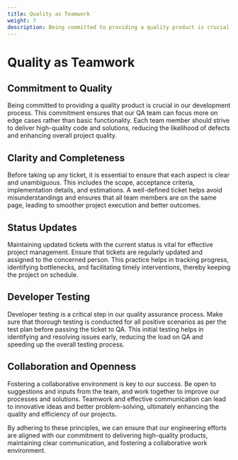 ```yaml
---
title: Quality as Teamwork
weight: 7
description: Being committed to providing a quality product is crucial in our development process. This commitment ensures that our QA team can focus more on edge cases rather than basic functionality. Each team member should strive to deliver high-quality code and solutions, reducing the likelihood of defects and enhancing overall project quality.
---
```


# Quality as Teamwork

## Commitment to Quality

Being committed to providing a quality product is crucial in our development process. This commitment ensures that our QA team can focus more on edge cases rather than basic functionality. Each team member should strive to deliver high-quality code and solutions, reducing the likelihood of defects and enhancing overall project quality.

## Clarity and Completeness

Before taking up any ticket, it is essential to ensure that each aspect is clear and unambiguous. This includes the scope, acceptance criteria, implementation details, and estimations. A well-defined ticket helps avoid misunderstandings and ensures that all team members are on the same page, leading to smoother project execution and better outcomes.

## Status Updates

Maintaining updated tickets with the current status is vital for effective project management. Ensure that tickets are regularly updated and assigned to the concerned person. This practice helps in tracking progress, identifying bottlenecks, and facilitating timely interventions, thereby keeping the project on schedule.

## Developer Testing

Developer testing is a critical step in our quality assurance process. Make sure that thorough testing is conducted for all positive scenarios as per the test plan before passing the ticket to QA. This initial testing helps in identifying and resolving issues early, reducing the load on QA and speeding up the overall testing process.

## Collaboration and Openness

Fostering a collaborative environment is key to our success. Be open to suggestions and inputs from the team, and work together to improve our processes and solutions. Teamwork and effective communication can lead to innovative ideas and better problem-solving, ultimately enhancing the quality and efficiency of our projects.

By adhering to these principles, we can ensure that our engineering efforts are aligned with our commitment to delivering high-quality products, maintaining clear communication, and fostering a collaborative work environment.
